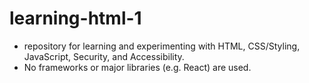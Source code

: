 # learning-html-1
 - repository for learning and experimenting with HTML, CSS/Styling, JavaScript, Security, and Accessibility.  
 - No frameworks or major libraries (e.g. React) are used.


